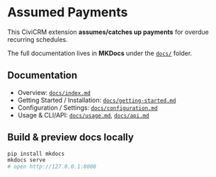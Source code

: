 # Assumed Payments

This CiviCRM extension **assumes/catches up payments** for overdue recurring schedules.

The full documentation lives in **MKDocs** under the [`docs/`](./docs) folder.

## Documentation

- Overview: [`docs/index.md`](./docs/index.md)
- Getting Started / Installation: [`docs/getting-started.md`](./docs/getting-started.md)
- Configuration / Settings: [`docs/configuration.md`](./docs/configuration.md)
- Usage & CLI/API: [`docs/usage.md`](./docs/usage.md), [`docs/api.md`](./docs/api.md)


## Build & preview docs locally

```bash
pip install mkdocs
mkdocs serve
# open http://127.0.0.1:8000
